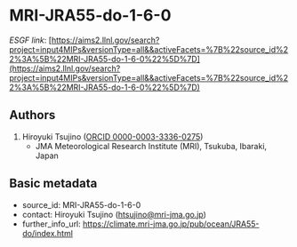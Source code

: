 # MRI-JRA55-do-1-6-0

*ESGF link*: [https://aims2.llnl.gov/search?project=input4MIPs&versionType=all&&activeFacets=%7B%22source_id%22%3A%5B%22MRI-JRA55-do-1-6-0%22%5D%7D](https://aims2.llnl.gov/search?project=input4MIPs&versionType=all&&activeFacets=%7B%22source_id%22%3A%5B%22MRI-JRA55-do-1-6-0%22%5D%7D)

## Authors

1. Hiroyuki Tsujino ([ORCID 0000-0003-3336-0275](https://orcid.org/0000-0003-3336-0275))
    - JMA Meteorological Research Institute (MRI), Tsukuba, Ibaraki, Japan


## Basic metadata

- source_id: MRI-JRA55-do-1-6-0
- contact: Hiroyuki Tsujino (htsujino@mri-jma.go.jp)
- further_info_url: https://climate.mri-jma.go.jp/pub/ocean/JRA55-do/index.html